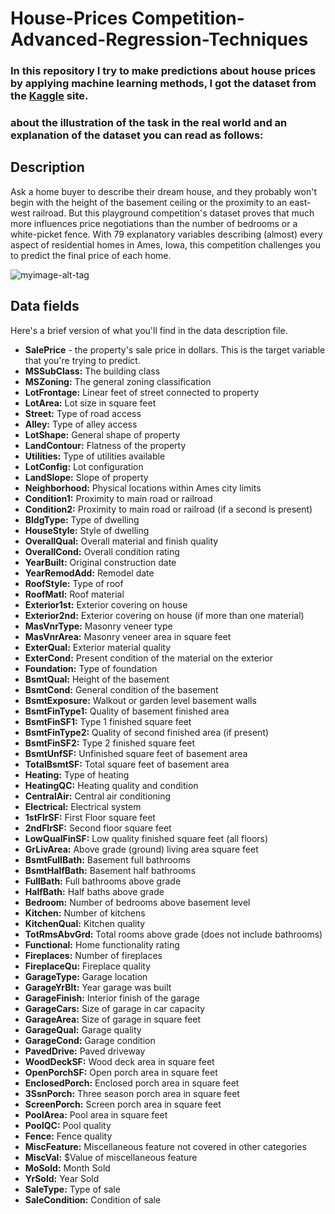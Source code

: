 # House-Prices Competition-Advanced-Regression-Techniques

### In this repository I try to make predictions about house prices by applying machine learning methods, I got the dataset from the <a href="https://www.kaggle.com/c/house-prices-advanced-regression-techniques/overview" target="_blank">Kaggle</a> site.
### about the illustration of the task in the real world and an explanation of the dataset you can read as follows:

## Description

Ask a home buyer to describe their dream house, and they probably won't begin with the height of the basement ceiling or the proximity to an east-west railroad. But this playground competition's dataset proves that much more influences price negotiations than the number of bedrooms or a white-picket fence.
With 79 explanatory variables describing (almost) every aspect of residential homes in Ames, Iowa, this competition challenges you to predict the final price of each home. 

![myimage-alt-tag](https://storage.googleapis.com/kaggle-competitions/kaggle/5407/media/housesbanner.png)

## Data fields

Here's a brief version of what you'll find in the data description file.

<ul>
  <li> <b> SalePrice</b> - the property's sale price in dollars. This is the target variable that you're trying to predict. </li>
  <li> <b>MSSubClass:</b> The building class</li>
<li> <b>MSZoning:</b> The general zoning classification </li>
<li> <b>LotFrontage:</b> Linear feet of street connected to property </li>
<li> <b>LotArea:</b> Lot size in square feet
<li> <b>Street:</b> Type of road access
<li> <b>Alley:</b> Type of alley access
<li> <b>LotShape:</b> General shape of property
<li> <b>LandContour:</b> Flatness of the property
<li> <b>Utilities:</b> Type of utilities available
<li> <b>LotConfig:</b> Lot configuration
<li> <b>LandSlope:</b> Slope of property
<li> <b>Neighborhood:</b> Physical locations within Ames city limits
<li> <b>Condition1:</b> Proximity to main road or railroad
<li> <b>Condition2:</b> Proximity to main road or railroad (if a second is present)
<li> <b>BldgType:</b> Type of dwelling
<li> <b>HouseStyle:</b> Style of dwelling
<li> <b>OverallQual:</b> Overall material and finish quality
<li> <b>OverallCond:</b> Overall condition rating
<li> <b>YearBuilt:</b> Original construction date
<li> <b>YearRemodAdd:</b> Remodel date
<li> <b>RoofStyle:</b> Type of roof
<li> <b>RoofMatl:</b> Roof material
<li> <b>Exterior1st:</b> Exterior covering on house
<li> <b>Exterior2nd:</b> Exterior covering on house (if more than one material)
<li> <b>MasVnrType:</b> Masonry veneer type
<li> <b>MasVnrArea:</b> Masonry veneer area in square feet
<li> <b>ExterQual:</b> Exterior material quality
<li> <b>ExterCond:</b> Present condition of the material on the exterior
<li> <b>Foundation:</b> Type of foundation
<li> <b>BsmtQual:</b> Height of the basement
<li> <b>BsmtCond:</b> General condition of the basement
<li> <b>BsmtExposure:</b> Walkout or garden level basement walls
<li> <b>BsmtFinType1:</b> Quality of basement finished area
<li> <b>BsmtFinSF1:</b> Type 1 finished square feet
<li> <b>BsmtFinType2:</b> Quality of second finished area (if present)
<li> <b>BsmtFinSF2:</b> Type 2 finished square feet
<li> <b>BsmtUnfSF:</b> Unfinished square feet of basement area
<li> <b>TotalBsmtSF:</b> Total square feet of basement area
<li> <b>Heating:</b> Type of heating
<li> <b>HeatingQC:</b> Heating quality and condition
<li> <b>CentralAir:</b> Central air conditioning
<li> <b>Electrical:</b> Electrical system
<li> <b>1stFlrSF:</b> First Floor square feet
<li> <b>2ndFlrSF:</b> Second floor square feet
<li> <b>LowQualFinSF:</b> Low quality finished square feet (all floors)
<li> <b>GrLivArea:</b> Above grade (ground) living area square feet
<li> <b>BsmtFullBath:</b> Basement full bathrooms
<li> <b>BsmtHalfBath:</b> Basement half bathrooms
<li> <b>FullBath:</b> Full bathrooms above grade
<li> <b>HalfBath:</b> Half baths above grade
<li> <b>Bedroom:</b> Number of bedrooms above basement level
<li> <b>Kitchen:</b> Number of kitchens
<li> <b>KitchenQual:</b> Kitchen quality
<li> <b>TotRmsAbvGrd:</b> Total rooms above grade (does not include bathrooms)
<li> <b>Functional:</b> Home functionality rating
<li> <b>Fireplaces:</b> Number of fireplaces
<li> <b>FireplaceQu:</b> Fireplace quality
<li> <b>GarageType:</b> Garage location
<li> <b>GarageYrBlt:</b> Year garage was built
<li> <b>GarageFinish:</b> Interior finish of the garage
<li> <b>GarageCars:</b> Size of garage in car capacity
<li> <b>GarageArea:</b> Size of garage in square feet
<li> <b>GarageQual:</b> Garage quality
<li> <b>GarageCond:</b> Garage condition
<li> <b>PavedDrive:</b> Paved driveway
<li> <b>WoodDeckSF:</b> Wood deck area in square feet
<li> <b>OpenPorchSF:</b> Open porch area in square feet
<li> <b>EnclosedPorch:</b> Enclosed porch area in square feet
<li> <b>3SsnPorch:</b> Three season porch area in square feet
<li> <b>ScreenPorch:</b> Screen porch area in square feet
<li> <b>PoolArea:</b> Pool area in square feet
<li> <b>PoolQC:</b> Pool quality
<li> <b>Fence:</b> Fence quality
<li> <b>MiscFeature:</b> Miscellaneous feature not covered in other categories
<li> <b>MiscVal:</b> $Value of miscellaneous feature
<li> <b>MoSold:</b> Month Sold
<li> <b>YrSold:</b> Year Sold
<li> <b>SaleType:</b> Type of sale
  <li> <b>SaleCondition:</b> Condition of sale
  
  
